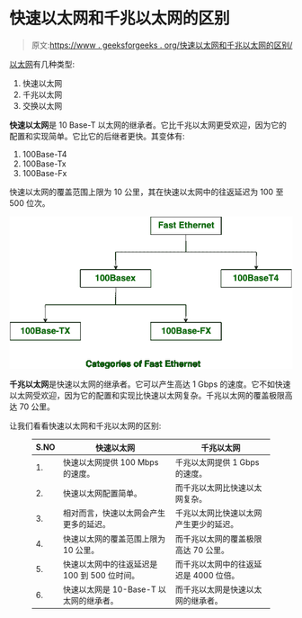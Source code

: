 # 快速以太网和千兆以太网的区别

> 原文:[https://www . geeksforgeeks . org/快速以太网和千兆以太网的区别/](https://www.geeksforgeeks.org/difference-between-fast-ethernet-and-gigabit-ethernet/)

[以太网](https://www.geeksforgeeks.org/local-area-network-lan-technologies/)有几种类型:

1.  快速以太网
2.  千兆以太网
3.  交换以太网

**快速以太网**是 10 Base-T 以太网的继承者。它比千兆以太网更受欢迎，因为它的配置和实现简单。它比它的后继者更快。其变体有:

1.  100Base-T4
2.  100Base-Tx
3.  100Base-Fx

快速以太网的覆盖范围上限为 10 公里，其在快速以太网中的往返延迟为 100 至 500 位次。

![](img/0f689ceaff37910c438942a0738f1603.png)

**千兆以太网**是快速以太网的继承者。它可以产生高达 1 Gbps 的速度。它不如快速以太网受欢迎，因为它的配置和实现比快速以太网复杂。千兆以太网的覆盖极限高达 70 公里。

让我们看看快速以太网和千兆以太网的区别:

<figure class="table">

| S.NO | 快速以太网 | 千兆以太网 |
| --- | --- | --- |
| 1. | 快速以太网提供 100 Mbps 的速度。 | 千兆以太网提供 1 Gbps 的速度。 |
| 2. | 快速以太网配置简单。 | 而千兆以太网比快速以太网复杂。 |
| 3. | 相对而言，快速以太网会产生更多的延迟。 | 千兆以太网比快速以太网产生更少的延迟。 |
| 4. | 快速以太网的覆盖范围上限为 10 公里。 | 而千兆以太网的覆盖极限高达 70 公里。 |
| 5. | 快速以太网中的往返延迟是 100 到 500 位时间。 | 而千兆以太网中的往返延迟是 4000 位倍。 |
| 6. | 快速以太网是 10-Base-T 以太网的继承者。 | 而千兆以太网是快速以太网的继承者。 |

</figure>